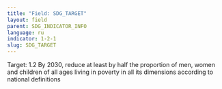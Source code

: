 ```yaml
---
title: "Field: SDG_TARGET"
layout: field
parent: SDG_INDICATOR_INFO
language: ru
indicator: 1-2-1
slug: SDG_TARGET
---
```

Target: 1.2 By 2030, reduce at least by half the proportion of men, women and children of all ages living in poverty in all its dimensions according to national definitions
